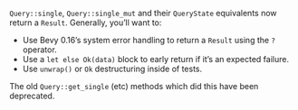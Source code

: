 `Query::single`, `Query::single_mut` and their `QueryState` equivalents now return a `Result`. Generally, you’ll want to:

- Use Bevy 0.16’s system error handling to return a `Result` using the `?` operator.
- Use a `let else Ok(data)` block to early return if it’s an expected failure.
- Use `unwrap()` or `Ok` destructuring inside of tests.

The old `Query::get_single` (etc) methods which did this have been deprecated.
